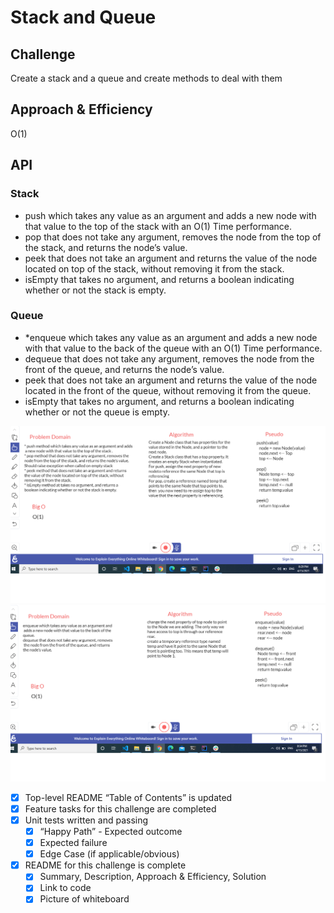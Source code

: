 # Stack and Queue

## Challenge
Create a stack and a queue and create methods to deal with them

## Approach & Efficiency
O(1)

## API
### Stack
* push which takes any value as an argument and adds a new node with that value to the top of the stack with an O(1) Time performance.
* pop that does not take any argument, removes the node from the top of the stack, and returns the node’s value.
* peek that does not take an argument and returns the value of the node located on top of the stack, without removing it from the stack.
* isEmpty that takes no argument, and returns a boolean indicating whether or not the stack is empty.

### Queue
* *enqueue which takes any value as an argument and adds a new node with that value to the back of the queue with an O(1) Time performance.
* dequeue that does not take any argument, removes the node from the front of the queue, and returns the node’s value.
* peek that does not take an argument and returns the value of the node located in the front of the queue, without removing it from the queue.
* isEmpty that takes no argument, and returns a boolean indicating whether or not the queue is empty.

![Stack Solution](https://github.com/Aseel-Banna/data-structures-and-algorithms/blob/main/challenges/assets/stack.png)
![Queue Solution](https://github.com/Aseel-Banna/data-structures-and-algorithms/blob/main/challenges/assets/queue.png)


- [X] Top-level README “Table of Contents” is updated
- [X] Feature tasks for this challenge are completed
- [X] Unit tests written and passing
  - [X] “Happy Path” - Expected outcome
  - [X] Expected failure
  - [X] Edge Case (if applicable/obvious)
- [X] README for this challenge is complete
  - [X] Summary, Description, Approach & Efficiency, Solution
  - [X] Link to code
  - [X] Picture of whiteboard